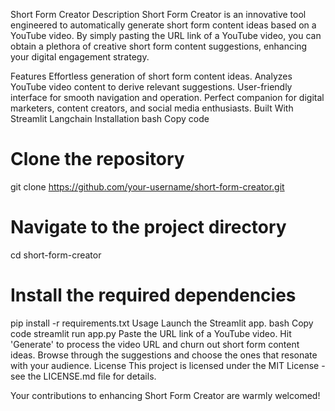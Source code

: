 Short Form Creator
Description
Short Form Creator is an innovative tool engineered to automatically generate short form content ideas based on a YouTube video. By simply pasting the URL link of a YouTube video, you can obtain a plethora of creative short form content suggestions, enhancing your digital engagement strategy.

Features
Effortless generation of short form content ideas.
Analyzes YouTube video content to derive relevant suggestions.
User-friendly interface for smooth navigation and operation.
Perfect companion for digital marketers, content creators, and social media enthusiasts.
Built With
Streamlit
Langchain
Installation
bash
Copy code
# Clone the repository
git clone https://github.com/your-username/short-form-creator.git

# Navigate to the project directory
cd short-form-creator

# Install the required dependencies
pip install -r requirements.txt
Usage
Launch the Streamlit app.
bash
Copy code
streamlit run app.py
Paste the URL link of a YouTube video.
Hit 'Generate' to process the video URL and churn out short form content ideas.
Browse through the suggestions and choose the ones that resonate with your audience.
License
This project is licensed under the MIT License - see the LICENSE.md file for details.

Your contributions to enhancing Short Form Creator are warmly welcomed!